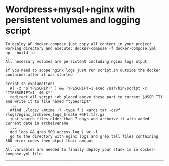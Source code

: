 # Wordpress+mysql+nginx with persistent volumes and logging script
    To deploy WP docker-compose just copy all content in your project working directory and execute: docker-compose -f docker-compose.yml  up --build -d
    ...
    All necessary volumes are persistent including nginx logs utput
    ...
    If you need to scope nginx logs just run script.sh outside the docker container after it was started
    ...
    script.sh explanation:
      #[ -z "$TYPESCRIPT" ] && TYPESCRIPT=1 exec /usr/bin/script -c "TYPESCRIPT=1  $0 $*" 
      redirect all script job placed above these part to current $USER TTY and write it to file named "typesript"
      ...
      #find ./logs/ -mtime +7 -type f | xargs tar -czvf /logs/nginx_archieve_logs_$(date +%F).tar.gz 
      just search files older than 7 days and archeive it with added current date in archeivename
      ...
      #cd logs && grep 500 access.log | wc -l
      go to the directory with nginx logs and grep tall files containing 500 error codes then otput their amount
      ...
    All variables are needed to finally deploy your stack is in docker-compose.yml file.
    _______________________________________________________________________________________________________
    
